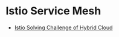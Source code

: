 # Istio Service Mesh 
- [ Istio Solving Challenge of Hybrid Cloud ](https://www.redhat.com/files/summit/session-assets/2018/Istio-Solving-challenges-of-hybrid-cloud.pdf)
